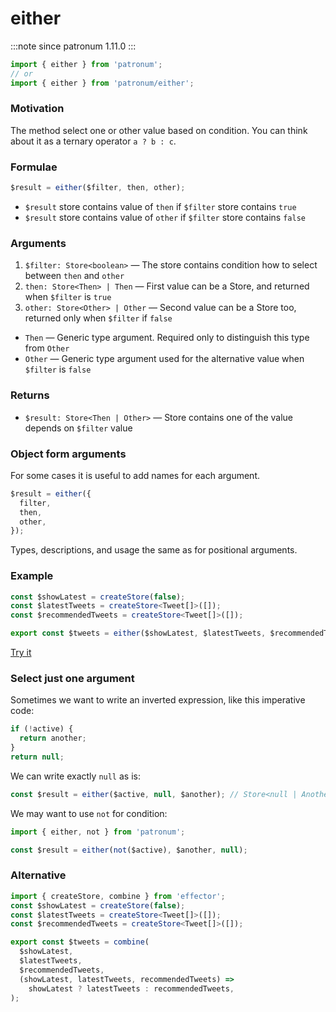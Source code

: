 # either

:::note since
patronum 1.11.0
:::

```ts
import { either } from 'patronum';
// or
import { either } from 'patronum/either';
```

### Motivation

The method select one or other value based on condition.
You can think about it as a ternary operator `a ? b : c`.

### Formulae

```ts
$result = either($filter, then, other);
```

- `$result` store contains value of `then` if `$filter` store contains `true`
- `$result` store contains value of `other` if `$filter` store contains `false`

### Arguments

1. `$filter: Store<boolean>` — The store contains condition how to select between `then` and `other`
2. `then: Store<Then> | Then` — First value can be a Store, and returned when `$filter` is `true`
3. `other: Store<Other> | Other` — Second value can be a Store too, returned only when `$filter` if `false`

- `Then` — Generic type argument. Required only to distinguish this type from `Other`
- `Other` — Generic type argument used for the alternative value when `$filter` is `false`

### Returns

- `$result: Store<Then | Other>` — Store contains one of the value depends on `$filter` value

### Object form arguments

For some cases it is useful to add names for each argument.

```ts
$result = either({
  filter,
  then,
  other,
});
```

Types, descriptions, and usage the same as for positional arguments.

### Example

```ts
const $showLatest = createStore(false);
const $latestTweets = createStore<Tweet[]>([]);
const $recommendedTweets = createStore<Tweet[]>([]);

export const $tweets = either($showLatest, $latestTweets, $recommendedTweets);
```

[Try it](https://share.effector.dev/NGmPTxSG)

### Select just one argument

Sometimes we want to write an inverted expression, like this imperative code:

```ts
if (!active) {
  return another;
}
return null;
```

We can write exactly `null` as is:

```ts
const $result = either($active, null, $another); // Store<null | Another>
```

We may want to use `not` for condition:

```ts
import { either, not } from 'patronum';

const $result = either(not($active), $another, null);
```

### Alternative

```ts
import { createStore, combine } from 'effector';
const $showLatest = createStore(false);
const $latestTweets = createStore<Tweet[]>([]);
const $recommendedTweets = createStore<Tweet[]>([]);

export const $tweets = combine(
  $showLatest,
  $latestTweets,
  $recommendedTweets,
  (showLatest, latestTweets, recommendedTweets) =>
    showLatest ? latestTweets : recommendedTweets,
);
```
